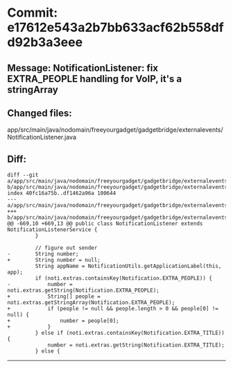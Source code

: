 # Commit: e17612e543a2b7bb633acf62b558dfd92b3a3eee
## Message: NotificationListener: fix EXTRA_PEOPLE handling for VoIP, it's a stringArray
## Changed files:
app/src/main/java/nodomain/freeyourgadget/gadgetbridge/externalevents/NotificationListener.java

## Diff:
```
diff --git a/app/src/main/java/nodomain/freeyourgadget/gadgetbridge/externalevents/NotificationListener.java b/app/src/main/java/nodomain/freeyourgadget/gadgetbridge/externalevents/NotificationListener.java
index 40fc16a75b..df1462a96a 100644
--- a/app/src/main/java/nodomain/freeyourgadget/gadgetbridge/externalevents/NotificationListener.java
+++ b/app/src/main/java/nodomain/freeyourgadget/gadgetbridge/externalevents/NotificationListener.java
@@ -669,10 +669,13 @@ public class NotificationListener extends NotificationListenerService {
         }
 
         // figure out sender
-        String number;
+        String number = null;
         String appName = NotificationUtils.getApplicationLabel(this, app);
         if (noti.extras.containsKey(Notification.EXTRA_PEOPLE)) {
-            number = noti.extras.getString(Notification.EXTRA_PEOPLE);
+            String[] people = noti.extras.getStringArray(Notification.EXTRA_PEOPLE);
+            if (people != null && people.length > 0 && people[0] != null) {
+                number = people[0];
+            }
         } else if (noti.extras.containsKey(Notification.EXTRA_TITLE)) {
             number = noti.extras.getString(Notification.EXTRA_TITLE);
         } else {
```
-----------------------------------
